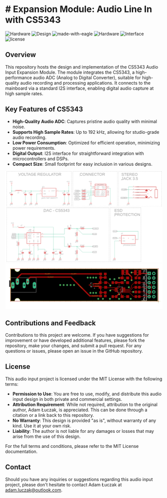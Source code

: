 # # Expansion Module: Audio Line In with CS5343

![Hardware](https://img.shields.io/badge/Hardware-PCB-red)
![Design](https://img.shields.io/badge/Design-Schematic-blue)
![made-with-eagle](https://img.shields.io/badge/Made%20with-Eagle-blue.svg)
![Hardware](https://img.shields.io/badge/Hardware-Expansion%20Module-blue)
![Interface](https://img.shields.io/badge/Interface-I2S-yellow)
![license](https://img.shields.io/badge/license-MIT-green)

## Overview
This repository hosts the design and implementation of the CS5343 Audio Input Expansion Module. The module integrates the CS5343, a high-performance audio ADC (Analog to Digital Converter), suitable for high-quality audio recording and processing applications. It connects to the mainboard via a standard I2S interface, enabling digital audio capture at high sample rates.

## Key Features of CS5343
- **High-Quality Audio ADC**: Captures pristine audio quality with minimal noise.
- **Supports High Sample Rates**: Up to 192 kHz, allowing for studio-grade audio recording.
- **Low Power Consumption**: Optimized for efficient operation, minimizing power requirements.
- **Digital Output**: I2S interface for straightforward integration with microcontrollers and DSPs.
- **Compact Size**: Small footprint for easy inclusion in various designs.

![Schematic](media/sch.png)
![Board Design](media/brd.png)

## Contributions and Feedback
Contributions to this project are welcome. If you have suggestions for improvement or have developed additional features, please fork the repository, make your changes, and submit a pull request. For any questions or issues, please open an issue in the GitHub repository.

## License
This audio input project is licensed under the MIT License with the following terms:

- **Permission to Use**: You are free to use, modify, and distribute this audio input design in both private and commercial settings.
- **Attribution Requirement**: While not required, attribution to the original author, Adam Łuczak, is appreciated. This can be done through a citation or a link back to this repository.
- **No Warranty**: This design is provided "as is", without warranty of any kind. Use it at your own risk.
- **Liability**: The author is not liable for any damages or losses that may arise from the use of this design.

For the full terms and conditions, please refer to the MIT License documentation.

## Contact
Should you have any inquiries or suggestions regarding this audio input project, please don't hesitate to contact Adam Łuczak at adam.luczak@outlook.com.
